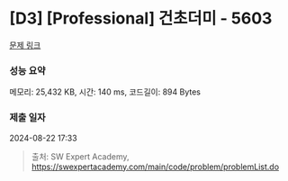 # [D3] [Professional] 건초더미 - 5603 

[문제 링크](https://swexpertacademy.com/main/code/problem/problemDetail.do?contestProbId=AWXGEbd6cjMDFAUo) 

### 성능 요약

메모리: 25,432 KB, 시간: 140 ms, 코드길이: 894 Bytes

### 제출 일자

2024-08-22 17:33



> 출처: SW Expert Academy, https://swexpertacademy.com/main/code/problem/problemList.do